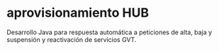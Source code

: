 # aprovisionamiento HUB
Desarrollo Java para respuesta automática a peticiones de alta, baja y suspensión y reactivación de servicios GVT.
